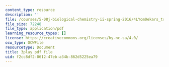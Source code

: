 ```yaml
---
content_type: resource
description: ''
file: /courses/5-08j-biological-chemistry-ii-spring-2016/4LYom0ekars_transcript.pdf
file_size: 72248
file_type: application/pdf
learning_resource_types: []
license: https://creativecommons.org/licenses/by-nc-sa/4.0/
ocw_type: OCWFile
resourcetype: Document
title: 3play pdf file
uid: f2cc8df2-0612-47eb-a34b-862d5225ea79
---
```

